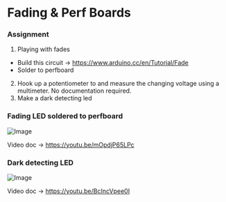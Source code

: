 # Fading & Perf Boards

### Assignment

1. Playing with fades
- Build this circuit → https://www.arduino.cc/en/Tutorial/Fade
- Solder to perfboard
2. Hook up a potentiometer to and measure the changing voltage using a multimeter. No documentation required.
3. Make a dark detecting led

### Fading LED soldered to perfboard

![Image](https://github.com/moritzsalla/cci-physcomp-homework/blob/master/week-3/fade-soldered.jpg?raw=true)

Video doc → https://youtu.be/mOpdjP65LPc

### Dark detecting LED

![Image](https://github.com/moritzsalla/cci-physcomp-homework/blob/master/week-3/dark-led.jpeg?raw=true)

Video doc → https://youtu.be/BcIncVpee0I
